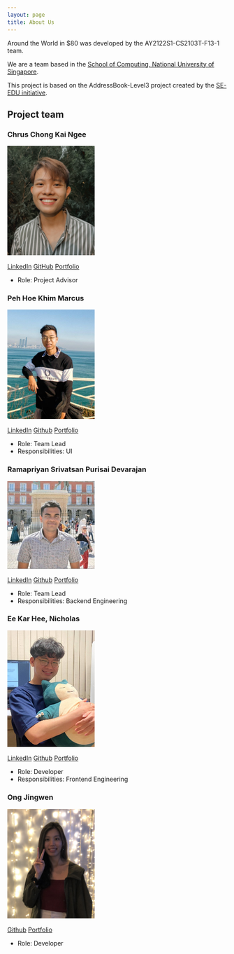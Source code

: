 ```yaml
---
layout: page
title: About Us
---
```

Around the World in $80 was developed by the AY2122S1-CS2103T-F13-1 team.

We are a team based in the [School of Computing, National University of Singapore](http://www.comp.nus.edu.sg).

This project is based on the AddressBook-Level3 project created by the [SE-EDU initiative](https://se-education.org).

## Project team

### Chrus Chong Kai Ngee

<img src="images/chrus-chong.png" width="200px">

[LinkedIn](https://www.linkedin.com/in/chrus-chong/)
[GitHub](https://github.com/chrus-chong)
[Portfolio](team/chruschong.md)

* Role: Project Advisor

### Peh Hoe Khim Marcus

<img src="images/marcuspeh.png" width="200px">

[LinkedIn](https://www.linkedin.com/in/marcuspeh/)
[Github](http://github.com/marcuspeh)
[Portfolio](team/marcuspeh.md)

* Role: Team Lead
* Responsibilities: UI

### Ramapriyan Srivatsan Purisai Devarajan

<img src="images/ramapriyan912001.png" width="200px">

[LinkedIn](https://www.linkedin.com/in/ramapriyansrivatsanpd/)
[Github](https://github.com/ramapriyan912001)
[Portfolio](team/ramapriyansrivatsanpurisaidevarajan.md)

* Role: Team Lead
* Responsibilities: Backend Engineering

### Ee Kar Hee, Nicholas

<img src="images/kheekheekhee.png" width="200px">

[LinkedIn](https://www.linkedin.com/in/ekhn/)
[Github](http://github.com/kheekheekhee)
[Portfolio](team/nicholasee.md)

* Role: Developer
* Responsibilities: Frontend Engineering

### Ong Jingwen

<img src="images/jingwencloud.png" width="200px">

[Github](http://github.com/Jingwencloud)
[Portfolio](team/johndoe.md)

* Role: Developer

